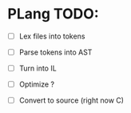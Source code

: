 # PLang TODO:
- [ ] Lex files into tokens

- [ ] Parse tokens into AST

- [ ] Turn into IL

- [ ] Optimize ?

- [ ] Convert to source (right now C)
